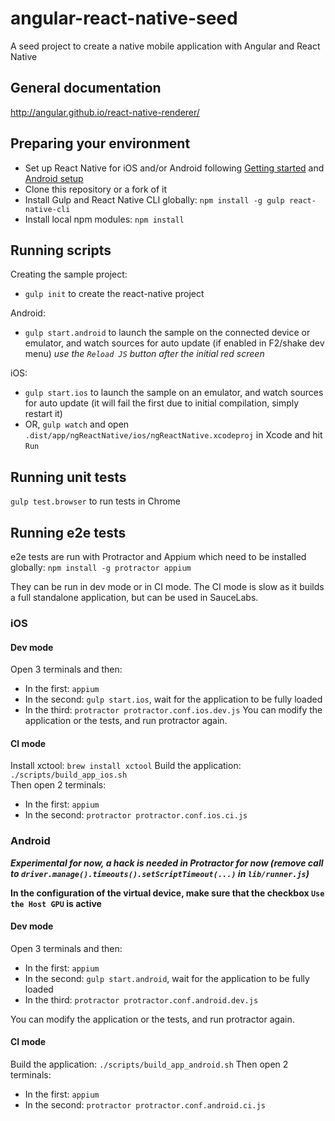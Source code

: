 # angular-react-native-seed

A seed project to create a native mobile application with Angular and React Native

## General documentation
http://angular.github.io/react-native-renderer/

## Preparing your environment
* Set up React Native for iOS and/or Android following [Getting started](https://facebook.github.io/react-native/docs/getting-started.html) and [Android setup](https://facebook.github.io/react-native/docs/android-setup.htmlt)
* Clone this repository or a fork of it
* Install Gulp and React Native CLI globally: `npm install -g gulp react-native-cli`
* Install local npm modules: `npm install`

## Running scripts

Creating the sample project:
* `gulp init` to create the react-native project

Android:
* `gulp start.android` to launch the sample on the connected device or emulator, and watch sources for auto update (if enabled in F2/shake dev menu)
*use the `Reload JS` button after the initial red screen*

iOS:
* `gulp start.ios` to launch the sample on an emulator, and watch sources for auto update (it will fail the first due to initial compilation, simply restart it)
* OR, `gulp watch` and  open `.dist/app/ngReactNative/ios/ngReactNative.xcodeproj` in Xcode and hit `Run`

## Running unit tests
`gulp test.browser` to run tests in Chrome

## Running e2e tests
e2e tests are run with Protractor and Appium which need to be installed globally: `npm install -g protractor appium`

They can be run in dev mode or in CI mode.
The CI mode is slow as it builds a full standalone application, but can be used in SauceLabs.


### iOS

#### Dev mode
Open 3 terminals and then:
* In the first: `appium`
* In the second: `gulp start.ios`, wait for the application to be fully loaded
* In the third: `protractor protractor.conf.ios.dev.js`
You can modify the application or the tests, and run protractor again.

#### CI mode
Install xctool: `brew install xctool`
Build the application: `./scripts/build_app_ios.sh`  
Then open 2 terminals:
* In the first: `appium`
* In the second: `protractor protractor.conf.ios.ci.js`


### Android
***Experimental for now, a hack is needed in Protractor for now (remove call to `driver.manage().timeouts().setScriptTimeout(...)` in `lib/runner.js`)***

**In the configuration of the virtual device, make sure that the checkbox `Use the Host GPU` is active**

#### Dev mode
Open 3 terminals and then:
* In the first: `appium`
* In the second: `gulp start.android`, wait for the application to be fully loaded
* In the third: `protractor protractor.conf.android.dev.js`

You can modify the application or the tests, and run protractor again.


#### CI mode
Build the application: `./scripts/build_app_android.sh`
Then open 2 terminals:
* In the first: `appium`
* In the second: `protractor protractor.conf.android.ci.js`


